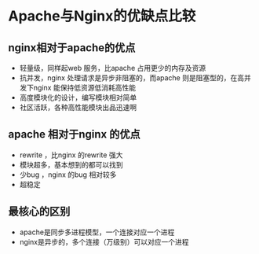 # Apache与Nginx的优缺点比较 

## nginx相对于apache的优点
* 轻量级，同样起web 服务，比apache 占用更少的内存及资源 
* 抗并发，nginx 处理请求是异步非阻塞的，而apache 则是阻塞型的，在高并发下nginx 能保持低资源低消耗高性能
* 高度模块化的设计，编写模块相对简单
* 社区活跃，各种高性能模块出品迅速啊 

## apache 相对于nginx 的优点
* rewrite ，比nginx 的rewrite 强大 
* 模块超多，基本想到的都可以找到
* 少bug ，nginx 的bug 相对较多
* 超稳定 

## 最核心的区别
* apache是同步多进程模型，一个连接对应一个进程
* nginx是异步的，多个连接（万级别）可以对应一个进程